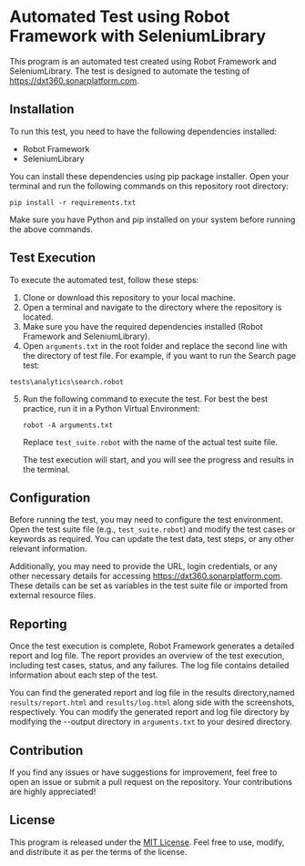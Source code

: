 # Automated Test using Robot Framework with SeleniumLibrary

This program is an automated test created using Robot Framework and SeleniumLibrary. The test is designed to automate the testing of https://dxt360.sonarplatform.com.

## Installation

To run this test, you need to have the following dependencies installed:

- Robot Framework
- SeleniumLibrary

You can install these dependencies using pip package installer. Open your terminal and run the following commands on this repository root directory:

```shell
pip install -r requirements.txt
```

Make sure you have Python and pip installed on your system before running the above commands.

## Test Execution

To execute the automated test, follow these steps:

1. Clone or download this repository to your local machine.
2. Open a terminal and navigate to the directory where the repository is located.
3. Make sure you have the required dependencies installed (Robot Framework and SeleniumLibrary).
4. Open `arguments.txt` in the root folder and replace the second line with the directory of test file. For example, if you want to run the Search page test:
```shell
tests\analytics\search.robot
```
5. Run the following command to execute the test. For best the best practice, run it in a Python Virtual Environment:

   ```shell
   robot -A arguments.txt
   ```

   Replace `test_suite.robot` with the name of the actual test suite file.

   The test execution will start, and you will see the progress and results in the terminal.

## Configuration

Before running the test, you may need to configure the test environment. Open the test suite file (e.g., `test_suite.robot`) and modify the test cases or keywords as required. You can update the test data, test steps, or any other relevant information.

Additionally, you may need to provide the URL, login credentials, or any other necessary details for accessing https://dxt360.sonarplatform.com. These details can be set as variables in the test suite file or imported from external resource files.

## Reporting

Once the test execution is complete, Robot Framework generates a detailed report and log file. The report provides an overview of the test execution, including test cases, status, and any failures. The log file contains detailed information about each step of the test.

You can find the generated report and log file in the results directory,named `results/report.html` and `results/log.html` along side with the screenshots, respectively. You can modify the generated report and log file directory by modifying the --output directory in `arguments.txt` to your desired directory.

## Contribution

If you find any issues or have suggestions for improvement, feel free to open an issue or submit a pull request on the repository. Your contributions are highly appreciated!

## License

This program is released under the [MIT License](LICENSE). Feel free to use, modify, and distribute it as per the terms of the license.